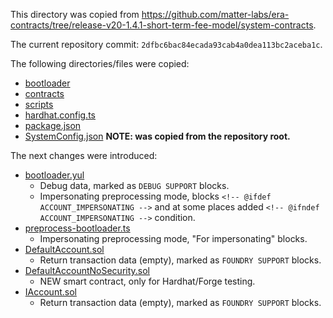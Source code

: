 This directory was copied from https://github.com/matter-labs/era-contracts/tree/release-v20-1.4.1-short-term-fee-model/system-contracts.

The current repository commit: `2dfbc6bac84ecada93cab4a0dea113bc2aceba1c`.

The following directories/files were copied:
- [bootloader](bootloader)
- [contracts](contracts)
- [scripts](scripts)
- [hardhat.config.ts](hardhat.config.ts)
- [package.json](package.json)
- [SystemConfig.json](SystemConfig.json) **NOTE: was copied from the repository root.**

The next changes were introduced:
- [bootloader.yul](bootloader/bootloader.yul)
  - Debug data, marked as `DEBUG SUPPORT` blocks.
  - Impersonating preprocessing mode, blocks `<!-- @ifdef ACCOUNT_IMPERSONATING -->` and at some places added `<!-- @ifndef ACCOUNT_IMPERSONATING -->` condition.
- [preprocess-bootloader.ts](scripts/preprocess-bootloader.ts)
  - Impersonating preprocessing mode, "For impersonating" blocks.
- [DefaultAccount.sol](contracts/DefaultAccount.sol)
  - Return transaction data (empty), marked as `FOUNDRY SUPPORT` blocks.
- [DefaultAccountNoSecurity.sol](contracts/DefaultAccountNoSecurity.sol)
  - NEW smart contract, only for Hardhat/Forge testing.
- [IAccount.sol](contracts/interfaces/IAccount.sol)
  - Return transaction data (empty), marked as `FOUNDRY SUPPORT` blocks.
